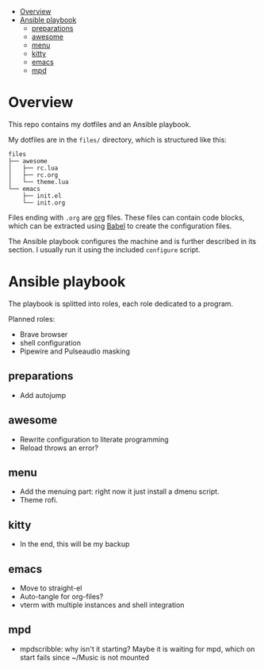 - [Overview](#org98e829d)
- [Ansible playbook](#org38dac77)
  - [preparations](#org5739b48)
  - [awesome](#org0aee80a)
  - [menu](#org01c0a17)
  - [kitty](#orgcbed480)
  - [emacs](#org072786c)
  - [mpd](#orgf9c3a17)



<a id="org98e829d"></a>

# Overview

This repo contains my dotfiles and an Ansible playbook.

My dotfiles are in the `files/` directory, which is structured like this:

```
files
├── awesome
│   ├── rc.lua
│   ├── rc.org
│   └── theme.lua
└── emacs
    ├── init.el
    └── init.org
```

Files ending with `.org` are [org](https://orgmode.org) files. These files can contain code blocks, which can be extracted using [Babel](https://orgmode.org/worg/org-contrib/babel/) to create the configuration files.

The Ansible playbook configures the machine and is further described in its section. I usually run it using the included `configure` script.


<a id="org38dac77"></a>

# Ansible playbook

The playbook is splitted into roles, each role dedicated to a program.

Planned roles:

-   Brave browser
-   shell configuration
-   Pipewire and Pulseaudio masking


<a id="org5739b48"></a>

## preparations

-   Add autojump


<a id="org0aee80a"></a>

## awesome

-   Rewrite configuration to literate programming
-   Reload throws an error?


<a id="org01c0a17"></a>

## menu

-   Add the menuing part: right now it just install a dmenu script.
-   Theme rofi.


<a id="orgcbed480"></a>

## kitty

-   In the end, this will be my backup


<a id="org072786c"></a>

## emacs

-   Move to straight-el
-   Auto-tangle for org-files?
-   vterm with multiple instances and shell integration


<a id="orgf9c3a17"></a>

## mpd

-   mpdscribble: why isn't it starting? Maybe it is waiting for mpd, which on start fails since ~/Music is not mounted